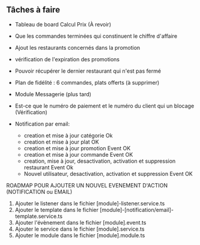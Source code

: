 ## Tâches à faire
- Tableau de board Calcul Prix (À revoir)
- Que les commandes terminées qui constinuent le chiffre d'affaire

- Ajout les restaurants concernés dans la promotion
- vérification de l'expiration des promotions

- Pouvoir récupérer le dernier restaurant qui n'est pas fermé

- Plan de fidélité : 6 commandes, plats offerts (à supprimer)

- Module Messagerie (plus tard)

- Est-ce que le numéro de paiement et le numéro du client qui un blocage (Vérification)

- Notification par email:
    - creation et mise à jour catégorie Ok
    - creation et mise à jour plat OK
    - creation et mise à jour promotion Event OK
    - creation et mise à jour commande Event OK
    - creation, mise à jour, desactivation, activation et suppression restaurant Event Ok
    - Nouvel utilisateur, desactivation, activation et suppression Event OK


ROADMAP POUR AJOUTER UN NOUVEL EVENEMENT D'ACTION (NOTIFICATION ou EMAIL)

1. Ajouter le listener dans le fichier [module]-listener.service.ts
2. Ajouter le template dans le fichier [module]-[notification/email]-template.service.ts
3. Ajouter l'évènement dans le fichier [module].event.ts
4. Ajouter le service dans le fichier [module].service.ts
5. Ajouter le module dans le fichier [module].module.ts
